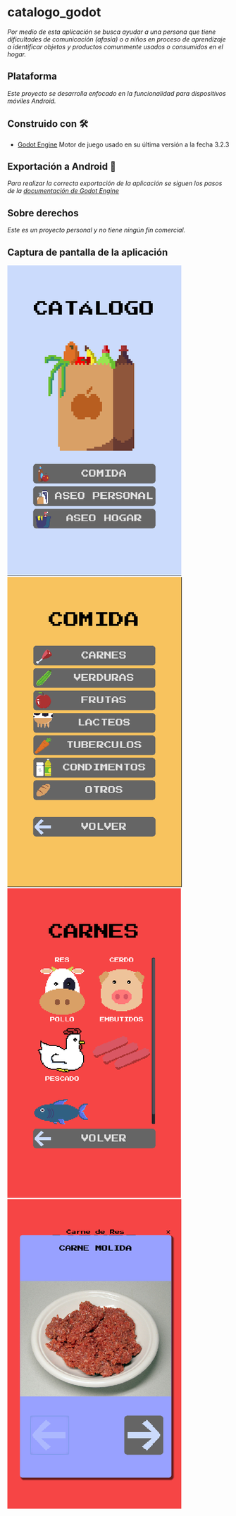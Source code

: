 # catalogo_godot

_Por medio de esta aplicación se busca ayudar a una persona que tiene dificultades de comunicación (afasia) o a niños en proceso de aprendizaje a identificar objetos y productos comunmente usados o consumidos en el hogar._

## Plataforma 

_Este proyecto se desarrolla enfocado en la funcionalidad para dispositivos móviles Android._

## Construido con 🛠

* [Godot Engine](https://godotengine.org/download/windows) Motor de juego usado en su última versión a la fecha 3.2.3

## Exportación a Android 📱

_Para realizar la correcta exportación de la aplicación se siguen los pasos de la [documentación de Godot Engine](https://docs.godotengine.org/es/stable/getting_started/workflow/export/exporting_for_android.html)_

## Sobre derechos

_Este es un proyecto personal y no tiene ningún fin comercial._

## Captura de pantalla de la aplicación

![pantalla principal](Screenshots/Main.png)
![pantalla1](Screenshots/Pantalla1.png)
![pantalla2](Screenshots/Pantalla2.png)
![pantalla3](Screenshots/Pantalla3.png)